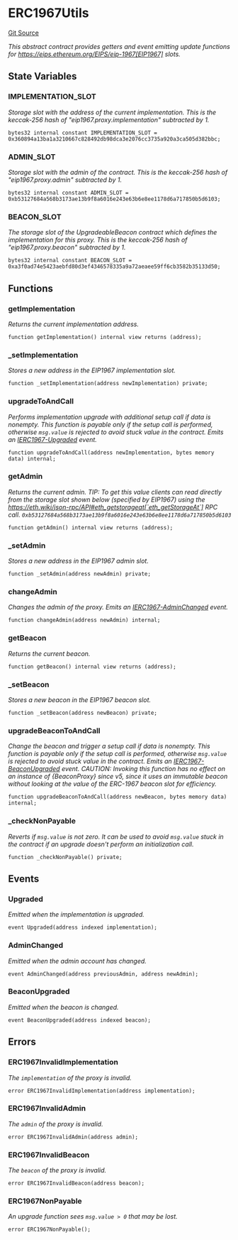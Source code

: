 # ERC1967Utils
[Git Source](https://github.com/metacontract/mc/blob/c3fc2b414d37afc92bb1cf2e606b4b2bede47403/resources/devkit/api-reference/Flattened.sol)

*This abstract contract provides getters and event emitting update functions for
https://eips.ethereum.org/EIPS/eip-1967[EIP1967] slots.*


## State Variables
### IMPLEMENTATION_SLOT
*Storage slot with the address of the current implementation.
This is the keccak-256 hash of "eip1967.proxy.implementation" subtracted by 1.*


```solidity
bytes32 internal constant IMPLEMENTATION_SLOT = 0x360894a13ba1a3210667c828492db98dca3e2076cc3735a920a3ca505d382bbc;
```


### ADMIN_SLOT
*Storage slot with the admin of the contract.
This is the keccak-256 hash of "eip1967.proxy.admin" subtracted by 1.*


```solidity
bytes32 internal constant ADMIN_SLOT = 0xb53127684a568b3173ae13b9f8a6016e243e63b6e8ee1178d6a717850b5d6103;
```


### BEACON_SLOT
*The storage slot of the UpgradeableBeacon contract which defines the implementation for this proxy.
This is the keccak-256 hash of "eip1967.proxy.beacon" subtracted by 1.*


```solidity
bytes32 internal constant BEACON_SLOT = 0xa3f0ad74e5423aebfd80d3ef4346578335a9a72aeaee59ff6cb3582b35133d50;
```


## Functions
### getImplementation

*Returns the current implementation address.*


```solidity
function getImplementation() internal view returns (address);
```

### _setImplementation

*Stores a new address in the EIP1967 implementation slot.*


```solidity
function _setImplementation(address newImplementation) private;
```

### upgradeToAndCall

*Performs implementation upgrade with additional setup call if data is nonempty.
This function is payable only if the setup call is performed, otherwise `msg.value` is rejected
to avoid stuck value in the contract.
Emits an [IERC1967-Upgraded](/resources/devkit/api-reference/Flattened.sol/contract.UpgradeableBeacon#upgraded) event.*


```solidity
function upgradeToAndCall(address newImplementation, bytes memory data) internal;
```

### getAdmin

*Returns the current admin.
TIP: To get this value clients can read directly from the storage slot shown below (specified by EIP1967) using
the https://eth.wiki/json-rpc/API#eth_getstorageat[`eth_getStorageAt`] RPC call.
`0xb53127684a568b3173ae13b9f8a6016e243e63b6e8ee1178d6a717850b5d6103`*


```solidity
function getAdmin() internal view returns (address);
```

### _setAdmin

*Stores a new address in the EIP1967 admin slot.*


```solidity
function _setAdmin(address newAdmin) private;
```

### changeAdmin

*Changes the admin of the proxy.
Emits an [IERC1967-AdminChanged](/lib/ucs-contracts/lib/openzeppelin-contracts/contracts/proxy/ERC1967/ERC1967Utils.sol/library.ERC1967Utils.md#adminchanged) event.*


```solidity
function changeAdmin(address newAdmin) internal;
```

### getBeacon

*Returns the current beacon.*


```solidity
function getBeacon() internal view returns (address);
```

### _setBeacon

*Stores a new beacon in the EIP1967 beacon slot.*


```solidity
function _setBeacon(address newBeacon) private;
```

### upgradeBeaconToAndCall

*Change the beacon and trigger a setup call if data is nonempty.
This function is payable only if the setup call is performed, otherwise `msg.value` is rejected
to avoid stuck value in the contract.
Emits an [IERC1967-BeaconUpgraded](/lib/ucs-contracts/lib/openzeppelin-contracts/contracts/proxy/ERC1967/ERC1967Utils.sol/library.ERC1967Utils.md#beaconupgraded) event.
CAUTION: Invoking this function has no effect on an instance of {BeaconProxy} since v5, since
it uses an immutable beacon without looking at the value of the ERC-1967 beacon slot for
efficiency.*


```solidity
function upgradeBeaconToAndCall(address newBeacon, bytes memory data) internal;
```

### _checkNonPayable

*Reverts if `msg.value` is not zero. It can be used to avoid `msg.value` stuck in the contract
if an upgrade doesn't perform an initialization call.*


```solidity
function _checkNonPayable() private;
```

## Events
### Upgraded
*Emitted when the implementation is upgraded.*


```solidity
event Upgraded(address indexed implementation);
```

### AdminChanged
*Emitted when the admin account has changed.*


```solidity
event AdminChanged(address previousAdmin, address newAdmin);
```

### BeaconUpgraded
*Emitted when the beacon is changed.*


```solidity
event BeaconUpgraded(address indexed beacon);
```

## Errors
### ERC1967InvalidImplementation
*The `implementation` of the proxy is invalid.*


```solidity
error ERC1967InvalidImplementation(address implementation);
```

### ERC1967InvalidAdmin
*The `admin` of the proxy is invalid.*


```solidity
error ERC1967InvalidAdmin(address admin);
```

### ERC1967InvalidBeacon
*The `beacon` of the proxy is invalid.*


```solidity
error ERC1967InvalidBeacon(address beacon);
```

### ERC1967NonPayable
*An upgrade function sees `msg.value > 0` that may be lost.*


```solidity
error ERC1967NonPayable();
```

